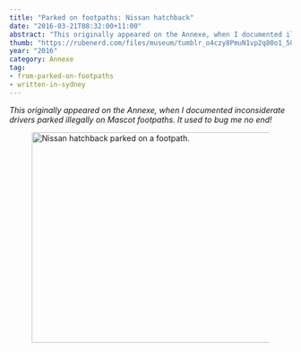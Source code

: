 ```yaml
---
title: "Parked on footpaths: Nissan hatchback"
date: "2016-03-21T08:32:00+11:00"
abstract: "This originally appeared on the Annexe, when I documented illegally parked cars."
thumb: "https://rubenerd.com/files/museum/tumblr_o4czy8PmuN1vp2q80o1_500.jpg"
year: "2016"
category: Annexe
tag:
- from-parked-on-footpaths
- written-in-sydney
---
```

*This originally appeared on the Annexe, when I documented inconsiderate drivers parked illegally on Mascot footpaths. It used to bug me no end!*

<figure><p><img alt="Nissan hatchback parked on a footpath." src="https://rubenerd.com/files/museum/" srcset="https://rubenerd.com/files/museum/tumblr_o4czy8PmuN1vp2q80o1_500.jpg 1x, https://rubenerd.com/files/museum/tumblr_o4czy8PmuN1vp2q80o1_1280.jpg 2x" style="width:500px; height:375px;" /></p></figure>

